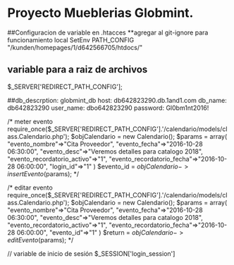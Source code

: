 # Proyecto Mueblerias Globmint.

##Configuracion de variable en .htacces **agregar al git-ignore para funcionamiento local
SetEnv PATH_CONFIG "/kunden/homepages/1/d642566705/htdocs/"


## variable para a raiz de archivos
$_SERVER['REDIRECT_PATH_CONFIG'];

##db_descrption: globmint_db
host: db642823290.db.1and1.com
db_name: db642823290
user_name: dbo642823290
password: Gl0bm1nt2016!


/* meter evento
require_once($_SERVER['REDIRECT_PATH_CONFIG'].'/calendario/models/class.Calendario.php');
$objCalendario = new Calendario();
$params = array(
					"evento_nombre"=>"Cita Proveedor",
					"evento_fecha"=>"2016-10-28 06:30:00",
					"evento_desc"=>"Veremos detalles para catalogo 2018",
					"evento_recordatorio_activo"=>"1",
					"evento_recordatorio_fecha"=>"2016-10-28 06:00:00",
					"login_id"=>"1"
				)
$evento_id = $objCalendario->insertEvento($params);
*/

/* editar evento
require_once($_SERVER['REDIRECT_PATH_CONFIG'].'/calendario/models/class.Calendario.php');
$objCalendario = new Calendario();
$params = array(
					"evento_nombre"=>"Cita Proveedor",
					"evento_fecha"=>"2016-10-28 06:30:00",
					"evento_desc"=>"Veremos detalles para catalogo 2018",
					"evento_recordatorio_activo"=>"1",
					"evento_recordatorio_fecha"=>"2016-10-28 06:00:00",
					"evento_id"=>"1"
				)
$return = $objCalendario->editEvento($params);
*/

// variable de inicio de sesión
  $_SESSION['login_session']
